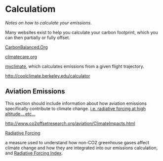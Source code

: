 # Calculatiom

_Notes on how to calculate your emissions._



Many websites exist to help you calculate your carbon footprint, which you can then partially or fully offset.

[CarbonBalanced.Org](http://www.carbonbalanced.org/calculator/flights.asp)

[climatecare.org](http://www.http://climatecare.org/calculator/)

[myclimate](http://www.http://co2.myclimate.org/en/flight_calculators/new), which calculates emissions from a given flight trajectory.

http://coolclimate.berkeley.edu/calculator


## Aviation Emissions

This section should include information about how aviation emissions specifically contribute to climate change. [i.e. radiative forcing at high altitude... etc...](http://www.co2offsetresearch.org/aviation/RFI.html)

http://www.co2offsetresearch.org/aviation/ClimateImpacts.html

[Radiative Forcing](http://www.co2offsetresearch.org/aviation/RF.html)

a measure used to understand how non-CO2 greenhouse gases affect climate change and how they are integrated into our emissions calculation, and [Radiative Forcing Index](http://www.co2offsetresearch.org/aviation/RFI.html).